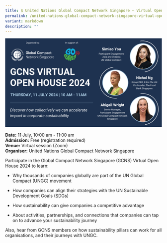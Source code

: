 ```yaml
---
title: $ United Nations Global Compact Network Singapore – Virtual Open House 2024
permalink: /united-nations-global-compact-network-singapore-virtual-open-house-2024/
variant: markdown
description: ""
---
```

![Event poster for GCNS Virtual Open House](/images/Events/GCNS_Virtual_Open_House.png)

**Date:** 11 July, 10:00 am - 11:00 am <br>
**Admission:** Free (registration required)<br>
**Venue:** Virtual session (Zoom) <br>
**Organiser:** United Nations Global Compact Network Singapore

Participate in the Global Compact Network Singapore (GCNS) Virtual Open House 2024 to learn:  

- Why thousands of companies globally are part of the UN Global Compact (UNGC) movement  

- How companies can align their strategies with the UN Sustainable Development Goals (SDGs)  

- How sustainability can give companies a competitive advantage  

- About activities, partnerships, and connections that companies can tap on to advance your sustainability journey  

Also, hear from GCNS members on how sustainability pillars can work for all organisations, and their journeys with UNGC.

<a class="btn-link" target="_blank" href="https://us02web.zoom.us/webinar/register/7616836217213/WN_byQnPejLSzK36NyqXoaOkw#/registration">
	<img src="/images/gogreensg_website-32.png">
</a>

<style>
	.btn-link {
		display: none;
	}
	a.btn-link[target="_blank"]:after {
	display: none;
}
	.btn-link > img {
		width: 100%;
	}
	
</style>